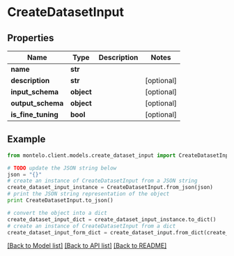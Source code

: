 # CreateDatasetInput


## Properties

Name | Type | Description | Notes
------------ | ------------- | ------------- | -------------
**name** | **str** |  | 
**description** | **str** |  | [optional] 
**input_schema** | **object** |  | [optional] 
**output_schema** | **object** |  | [optional] 
**is_fine_tuning** | **bool** |  | [optional] 

## Example

```python
from montelo.client.models.create_dataset_input import CreateDatasetInput

# TODO update the JSON string below
json = "{}"
# create an instance of CreateDatasetInput from a JSON string
create_dataset_input_instance = CreateDatasetInput.from_json(json)
# print the JSON string representation of the object
print CreateDatasetInput.to_json()

# convert the object into a dict
create_dataset_input_dict = create_dataset_input_instance.to_dict()
# create an instance of CreateDatasetInput from a dict
create_dataset_input_form_dict = create_dataset_input.from_dict(create_dataset_input_dict)
```
[[Back to Model list]](../README.md#documentation-for-models) [[Back to API list]](../README.md#documentation-for-api-endpoints) [[Back to README]](../README.md)



